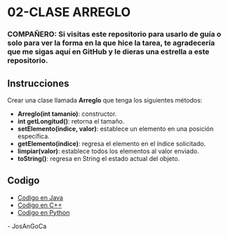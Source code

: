# 02-CLASE ARREGLO

### **COMPAÑERO:** Si visitas este repositorio para usarlo de guía o solo para ver la forma en la que hice la tarea, te agradecería que me sigas aquí en GitHub y le dieras una estrella a este repositorio.

## Instrucciones

Crear una clase llamada **Arreglo** que tenga los siguientes métodos:

-   **Arreglo(int tamanio)**: constructor.
-   **int getLongitud()**: retorna el tamaño.
-   **setElemento(indice, valor)**: establece un elemento en una posición específica.
-   **getElemento(indice)**: regresa el elemento en el índice solicitado.
-   **limpiar(valor)**: establece todos los elementos al valor enviado.
-   **toString()**: regresa en String el estado actual del objeto.

## Codigo

-   [Codigo en Java](./java/src/Arreglo.java)
-   [Codigo en C++](./cpp/clase_arreglo.cpp)
-   [Codigo en Python](./python/clase_arreglo.py)

\- JosAnGoCa
